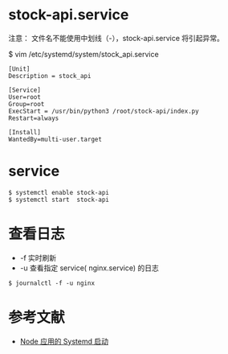 # stock-api.service

注意： 文件名不能使用中划线（-），stock-api.service 将引起异常。

$ vim /etc/systemd/system/stock_api.service

```
[Unit]
Description = stock_api

[Service]
User=root
Group=root
ExecStart = /usr/bin/python3 /root/stock-api/index.py
Restart=always

[Install]
WantedBy=multi-user.target
```

# service
```
$ systemctl enable stock-api
$ systemctl start  stock-api
```

# 查看日志
- -f 实时刷新
- -u 查看指定 service( nginx.service) 的日志
```
$ journalctl -f -u nginx
```

# 参考文献
- [Node 应用的 Systemd 启动](http://www.ruanyifeng.com/blog/2016/03/node-systemd-tutorial.html)
